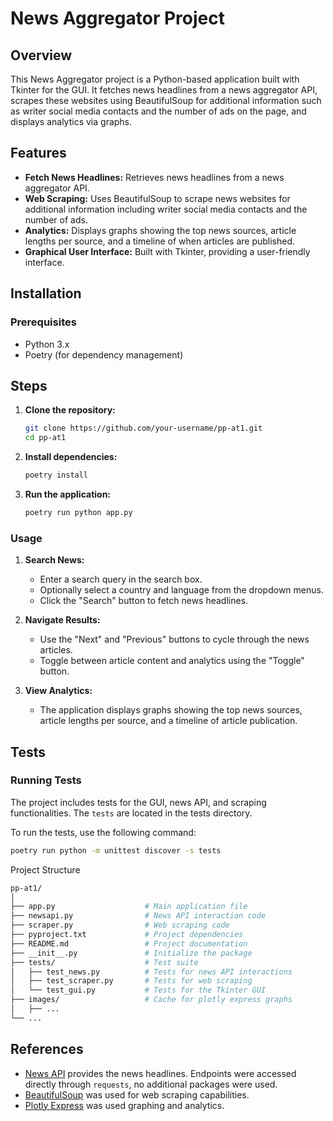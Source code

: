 # News Aggregator Project

## Overview

This News Aggregator project is a Python-based application built with Tkinter for the GUI. It fetches news headlines from a news aggregator API, scrapes these websites using BeautifulSoup for additional information such as writer social media contacts and the number of ads on the page, and displays analytics via graphs.

## Features

- **Fetch News Headlines:** Retrieves news headlines from a news aggregator API.
- **Web Scraping:** Uses BeautifulSoup to scrape news websites for additional information including writer social media contacts and the number of ads.
- **Analytics:** Displays graphs showing the top news sources, article lengths per source, and a timeline of when articles are published.
- **Graphical User Interface:** Built with Tkinter, providing a user-friendly interface.

## Installation

### Prerequisites

- Python 3.x
- Poetry (for dependency management)

## Steps

1. **Clone the repository:**
   ```sh
   git clone https://github.com/your-username/pp-at1.git
   cd pp-at1
   ```

2. **Install dependencies:**
   ```sh
   poetry install
   ```

3. **Run the application:**
   ```sh
   poetry run python app.py
   ```

### Usage

1. **Search News:**
    - Enter a search query in the search box.
    - Optionally select a country and language from the dropdown menus.
    - Click the "Search" button to fetch news headlines.

2. **Navigate Results:**
    - Use the "Next" and "Previous" buttons to cycle through the news articles.
    - Toggle between article content and analytics using the "Toggle" button.

3. **View Analytics:**
    - The application displays graphs showing the top news sources, article lengths per source, and a timeline of article publication.

## Tests

### Running Tests
The project includes tests for the GUI, news API, and scraping functionalities. The `tests` are located in the tests directory.

To run the tests, use the following command:

```sh
poetry run python -m unittest discover -s tests
```

Project Structure
```graphql
pp-at1/
│
├── app.py                    # Main application file
├── newsapi.py                # News API interaction code
├── scraper.py                # Web scraping code
├── pyproject.txt             # Project dependencies
├── README.md                 # Project documentation
├── __init__.py               # Initialize the package
├── tests/                    # Test suite
│   ├── test_news.py          # Tests for news API interactions
│   ├── test_scraper.py       # Tests for web scraping
│   └── test_gui.py           # Tests for the Tkinter GUI
├── images/                   # Cache for plotly express graphs
│   ├── ... 
└── ...
```

## References 
- [News API](https://newsapi.org/)  provides the news headlines. Endpoints were accessed directly through `requests`, no additional packages were used.
- [BeautifulSoup](https://www.crummy.com/software/BeautifulSoup/) was used for web scraping capabilities.
- [Plotly Express](https://plotly.com/python/plotly-express/) was used graphing and analytics.
